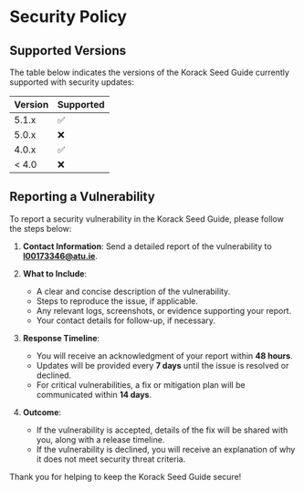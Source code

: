 # Security Policy

## Supported Versions

The table below indicates the versions of the Korack Seed Guide currently supported with security updates:

| Version | Supported          |
| ------- | ------------------ |
| 5.1.x   | :white_check_mark: |
| 5.0.x   | :x:                |
| 4.0.x   | :white_check_mark: |
| < 4.0   | :x:                |

## Reporting a Vulnerability

To report a security vulnerability in the Korack Seed Guide, please follow the steps below:

1. **Contact Information**: Send a detailed report of the vulnerability to **l00173346@atu.ie**.
   
2. **What to Include**:
   - A clear and concise description of the vulnerability.
   - Steps to reproduce the issue, if applicable.
   - Any relevant logs, screenshots, or evidence supporting your report.
   - Your contact details for follow-up, if necessary.

3. **Response Timeline**:
   - You will receive an acknowledgment of your report within **48 hours**.
   - Updates will be provided every **7 days** until the issue is resolved or declined.
   - For critical vulnerabilities, a fix or mitigation plan will be communicated within **14 days**.

4. **Outcome**:
   - If the vulnerability is accepted, details of the fix will be shared with you, along with a release timeline.
   - If the vulnerability is declined, you will receive an explanation of why it does not meet security threat criteria.

Thank you for helping to keep the Korack Seed Guide secure!

